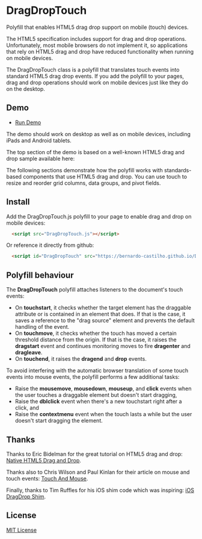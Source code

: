# DragDropTouch

Polyfill that enables HTML5 drag drop support on mobile (touch) devices.

The HTML5 specification includes support for drag and drop operations.
Unfortunately, most mobile browsers do not implement it, so applications
that rely on HTML5 drag and drop have reduced functionality when running
on mobile devices.

The DragDropTouch class is a polyfill that translates touch events into
standard HTML5 drag drop events. If you add the polyfill to your pages,
drag and drop operations should work on mobile devices just like they
do on the desktop.

## Demo

- [Run Demo](http://bernardo-castilho.github.io/DragDropTouch/demo/index.htm)

The demo should work on desktop as well as on mobile devices, including
iPads and Android tablets.

The top section of the demo is based on a well-known HTML5 drag and drop
sample available here:

The following sections demonstrate how the polyfill works with
standards-based components that use HTML5 drag and drop. You can use
touch to resize and reorder grid columns, data groups, and pivot
fields.

## Install

Add the DragDropTouch.js polyfill to your page to enable drag and drop on mobile devices:

```html
  <script src="DragDropTouch.js"></script>
```

Or reference it directly from github:

```html
  <script id="DragDropTouch" src="https://bernardo-castilho.github.io/DragDropTouch/DragDropTouch.js"></script>
```

## Polyfill behaviour

The **DragDropTouch** polyfill attaches listeners to the document's touch events:

- On **touchstart**, it checks whether the target element has the draggable attribute
  or is contained in an element that does. If that is the case, it saves a reference
  to the "drag source" element and prevents the default handling of the event.
- On **touchmove**, it checks whether the touch has moved a certain threshold distance
  from the origin. If that is the case, it raises the **dragstart** event and continues
  monitoring moves to fire **dragenter** and **dragleave**.
- On **touchend**, it raises the **dragend** and **drop** events.

To avoid interfering with the automatic browser translation of some touch events into
mouse events, the polyfill performs a few additional tasks:

- Raise the **mousemove**, **mousedown**, **mouseup**, and **click** events when the
  user touches a draggable element but doesn't start dragging,
- Raise the **dblclick** event when there's a new touchstart right after a click, and
- Raise the **contextmenu** event when the touch lasts a while but the user doesn't
  start dragging the element.

## Thanks

Thanks to Eric Bidelman for the great tutorial on HTML5 drag and drop: [Native HTML5 Drag and Drop](http://www.html5rocks.com/en/tutorials/dnd/basics/).

Thanks also to Chris Wilson and Paul Kinlan for their article on mouse and touch events: [Touch And Mouse](http://www.html5rocks.com/en/mobile/touchandmouse/).

Finally, thanks to Tim Ruffles for his iOS shim code which was inspiring: [iOS DragDrop Shim](https://github.com/timruffles/ios-html5-drag-drop-shim).

## License

[MIT License](LICENSE)

